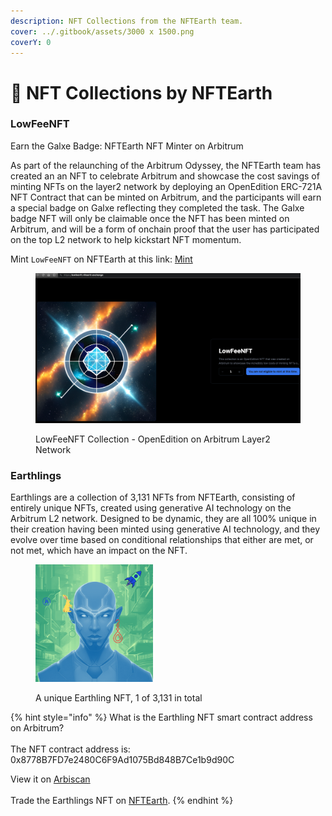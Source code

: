 ```yaml
---
description: NFT Collections from the NFTEarth team.
cover: ../.gitbook/assets/3000 x 1500.png
coverY: 0
---
```


# 🎨 NFT Collections by NFTEarth

### LowFeeNFT

Earn the Galxe Badge: NFTEarth NFT Minter on Arbitrum

As part of the relaunching of the Arbitrum Odyssey, the NFTEarth team has created an an NFT to celebrate Arbitrum and showcase the cost savings of minting NFTs on the layer2 network by deploying an OpenEdition ERC-721A NFT Contract that can be minted on Arbitrum, and the participants will earn a special badge on Galxe reflecting they completed the task. The Galxe badge NFT will only be claimable once the NFT has been minted on Arbitrum, and will be a form of onchain proof that the user has participated on the top L2 network to help kickstart NFT momentum.

Mint `LowFeeNFT` on NFTEarth at this link: [Mint](https://lowfeenft.nftearth.exchange)

<figure><img src="../.gitbook/assets/image (8).png" alt=""><figcaption><p>LowFeeNFT Collection - OpenEdition on Arbitrum Layer2 Network</p></figcaption></figure>



### Earthlings

Earthlings are a collection of 3,131 NFTs from NFTEarth, consisting of entirely unique NFTs, created using generative AI technology on the Arbitrum L2 network. Designed to be dynamic, they are all 100% unique in their creation having been minted using generative AI technology, and they evolve over time based on conditional relationships that either are met, or not met, which have an impact on the NFT.

<figure><img src="../.gitbook/assets/15.png" alt="Earthling NFT" width="188"><figcaption><p>A unique Earthling NFT, 1 of 3,131 in total</p></figcaption></figure>

{% hint style="info" %}
What is the Earthling NFT smart contract address on Arbitrum? \
\
The NFT contract address is: 0x8778B7FD7e2480C6F9Ad1075Bd848B7Ce1b9d90C



View it on [Arbiscan](https://arbiscan.io/address/0x8778b7fd7e2480c6f9ad1075bd848b7ce1b9d90c)\
\
Trade the Earthlings NFT on [NFTEarth](https://nftearth.exchange/arbitrum/collection/0x8778b7fd7e2480c6f9ad1075bd848b7ce1b9d90c).
{% endhint %}
